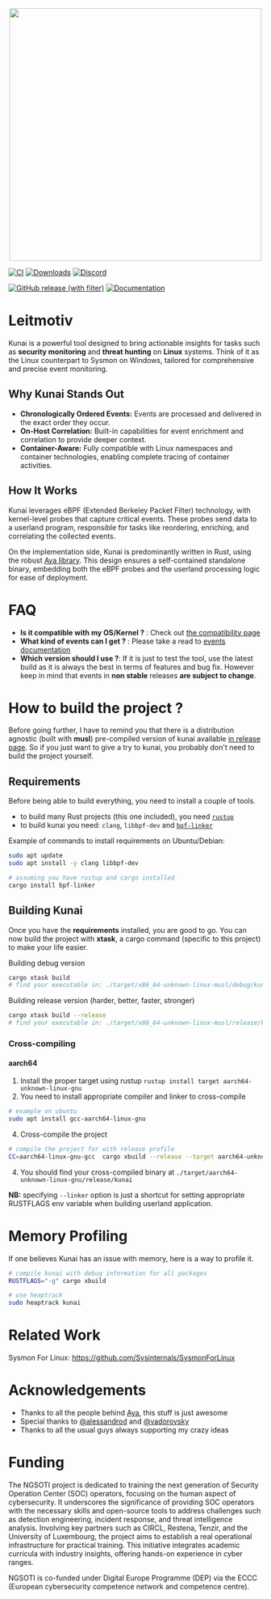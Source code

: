 <div align="center"><img src="assets/logo.svg" width="500"/></div>

[![CI](https://img.shields.io/github/actions/workflow/status/0xrawsec/kunai/ci.yml?style=for-the-badge)](https://github.com/0xrawsec/kunai/actions/workflows/ci.yml)
[![Downloads](https://img.shields.io/github/downloads/0xrawsec/kunai/total.svg?style=for-the-badge)]()
[![Discord](https://img.shields.io/badge/Discord-chat-5865F2?style=for-the-badge&logo=discord)](https://discord.com/invite/AUMaBvHvNU)

[![GitHub release (with filter)](https://img.shields.io/github/v/release/0xrawsec/kunai?style=for-the-badge&label=stable&color=green)](https://github.com/0xrawsec/kunai/releases/latest)
[![Documentation](https://img.shields.io/badge/docs-stable-blue.svg?style=for-the-badge&logo=docsdotrs)](https://why.kunai.rocks)

<!--
[![GitHub Latest Release](https://img.shields.io/github/v/release/kunai-project/kunai?include_prereleases&style=for-the-badge&label=unstable
)](https://github.com/kunai-project/kunai/releases)
[![Documentation](https://img.shields.io/badge/docs-unstable-orange.svg?style=for-the-badge&logo=docsdotrs)](https://why.kunai.rocks/docs/next/quickstart)
-->

# Leitmotiv

Kunai is a powerful tool designed to bring actionable insights for tasks such as **security monitoring** and **threat hunting** on **Linux** systems. Think of it as the Linux counterpart to Sysmon on Windows, tailored for comprehensive and precise event monitoring.

## Why Kunai Stands Out

- **Chronologically Ordered Events:** Events are processed and delivered in the exact order they occur.
- **On-Host Correlation:** Built-in capabilities for event enrichment and correlation to provide deeper context.
- **Container-Aware:** Fully compatible with Linux namespaces and container technologies, enabling complete tracing of container activities.

## How It Works

Kunai leverages eBPF (Extended Berkeley Packet Filter) technology, with kernel-level probes that capture critical events. These probes send data to a userland program, responsible for tasks like reordering, enriching, and correlating the collected events.

On the implementation side, Kunai is predominantly written in Rust, using the robust [Aya library](https://github.com/aya-rs/aya). This design ensures a self-contained standalone binary, embedding both the eBPF probes and the userland processing logic for ease of deployment.

# FAQ

* **Is it compatible with my OS/Kernel ?** : Check out [the compatibility page](https://why.kunai.rocks/docs/compatibility)
* **What kind of events can I get ?** : Please take a read to [events documentation](https://why.kunai.rocks/docs/events/)
* **Which version should I use ?**: If it is just to test the tool, use the latest build as it is always the best in terms of features and bug fix. However keep in mind that events in **non stable** releases **are subject to change**.

# How to build the project ?

Before going further, I have to remind you that there is a distribution agnostic (built with **musl**) pre-compiled version of kunai available [in release page](https://github.com/0xrawsec/kunai/releases/latest). So if you just want to give a try to kunai, you probably don't need to build the project yourself.

## Requirements

Before being able to build everything, you need to install a couple of tools.

* to build many Rust projects (this one included), you need [`rustup`](https://www.rust-lang.org/tools/install)
* to build kunai you need: `clang`, `libbpf-dev` and [`bpf-linker`](https://github.com/aya-rs/bpf-linker)

Example of commands to install requirements on Ubuntu/Debian:

```bash
sudo apt update
sudo apt install -y clang libbpf-dev

# assuming you have rustup and cargo installed
cargo install bpf-linker
```

## Building Kunai

Once you have the **requirements** installed, you are good to go. You can now build the project with **xtask**, a cargo command (specific to this project) to make your life easier.

Building debug version
```bash
cargo xtask build
# find your executable in: ./target/x86_64-unknown-linux-musl/debug/kunai
```

Building release version (harder, better, faster, stronger)
```bash
cargo xtask build --release
# find your executable in: ./target/x86_64-unknown-linux-musl/release/kunai
```

### Cross-compiling

#### aarch64

1. Install the proper target using rustup `rustup install target aarch64-unknown-linux-gnu`
2. You need to install appropriate compiler and linker to cross-compile
```bash
# example on ubuntu
sudo apt install gcc-aarch64-linux-gnu
```
4. Cross-compile the project
```bash
# compile the project for with release profile
CC=aarch64-linux-gnu-gcc  cargo xbuild --release --target aarch64-unknown-linux-gnu --linker aarch64-linux-gnu-gcc
```
4. You should find your cross-compiled binary at `./target/aarch64-unknown-linux-gnu/release/kunai`

**NB:** specifying `--linker` option is just a shortcut for setting appropriate RUSTFLAGS env variable when building userland
application.

# Memory Profiling

If one believes Kunai has an issue with memory, here is a way to profile it.

```bash
# compile kunai with debug information for all packages
RUSTFLAGS="-g" cargo xbuild

# use heaptrack
sudo heaptrack kunai
```

# Related Work

Sysmon For Linux: https://github.com/Sysinternals/SysmonForLinux

# Acknowledgements

* Thanks to all the people behind [Aya](https://github.com/aya-rs), this stuff is just awesome
* Special thanks to [@alessandrod](https://github.com/alessandrod) and [@vadorovsky](https://github.com/vadorovsky)
* Thanks to all the usual guys always supporting my crazy ideas

# Funding

The NGSOTI project is dedicated to training the next generation of Security Operation Center (SOC) operators, focusing on the human aspect of cybersecurity.
It underscores the significance of providing SOC operators with the necessary skills and open-source tools to address challenges such as detection engineering, 
incident response, and threat intelligence analysis. Involving key partners such as CIRCL, Restena, Tenzir, and the University of Luxembourg, the project aims
to establish a real operational infrastructure for practical training. This initiative integrates academic curricula with industry insights, 
offering hands-on experience in cyber ranges.

NGSOTI is co-funded under Digital Europe Programme (DEP) via the ECCC (European cybersecurity competence network and competence centre).
